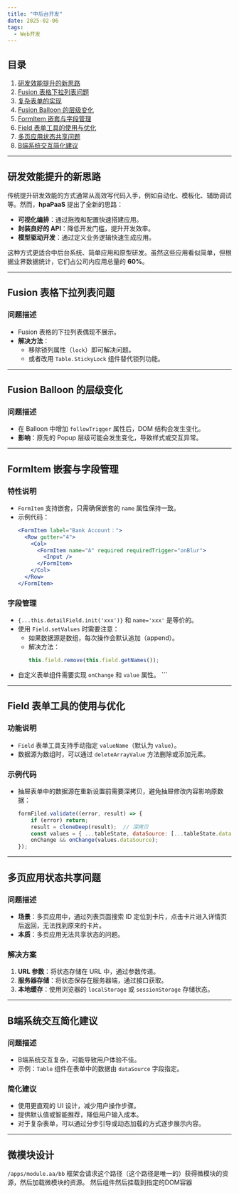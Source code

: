 ```yaml
---
title: "中后台开发"
date: 2025-02-06
tags:
  - Web开发
---
```


## 目录
1. [研发效能提升的新思路](#研发效能提升的新思路)
2. [Fusion 表格下拉列表问题](#fusion-表格下拉列表问题)
3. [复杂表单的实现](#复杂表单的实现)
4. [Fusion Balloon 的层级变化](#fusion-balloon-的层级变化)
5. [FormItem 嵌套与字段管理](#formitem-嵌套与字段管理)
6. [Field 表单工具的使用与优化](#field-表单工具的使用与优化)
7. [多页应用状态共享问题](#多页应用状态共享问题)
8. [B端系统交互简化建议](#b端系统交互简化建议)

---

## 研发效能提升的新思路

传统提升研发效能的方式通常从高效写代码入手，例如自动化、模板化、辅助调试等。然而，**hpaPaaS** 提出了全新的思路：
- **可视化编排**：通过拖拽和配置快速搭建应用。
- **封装良好的 API**：降低开发门槛，提升开发效率。
- **模型驱动开发**：通过定义业务逻辑快速生成应用。

这种方式更适合中后台系统、简单应用和原型研发。虽然这些应用看似简单，但根据业界数据统计，它们占公司内应用总量的 **60%**。

---

## Fusion 表格下拉列表问题

### 问题描述
- Fusion 表格的下拉列表偶现不展示。
- **解决方法**：
  - 移除锁列属性（`lock`）即可解决问题。
  - 或者改用 `Table.StickyLock` 组件替代锁列功能。

---

## Fusion Balloon 的层级变化

### 问题描述
- 在 Balloon 中增加 `followTrigger` 属性后，DOM 结构会发生变化。
- **影响**：原先的 Popup 层级可能会发生变化，导致样式或交互异常。

---

## FormItem 嵌套与字段管理

### 特性说明
- `FormItem` 支持嵌套，只需确保嵌套的 `name` 属性保持一致。
- 示例代码：
  ```jsx
  <FormItem label="Bank Account：">
    <Row gutter="4">
      <Col>
        <FormItem name="A" required requiredTrigger="onBlur">
          <Input />
        </FormItem>
      </Col>
    </Row>
  </FormItem>
  ```

### 字段管理
- `{...this.detailField.init('xxx')}` 和 `name='xxx'` 是等价的。
- 使用 `Field.setValues` 时需要注意：
  - 如果数据源是数组，每次操作会默认追加（append）。
  - 解决方法：
    ```js
    this.field.remove(this.field.getNames());
- 自定义表单组件需要实现 `onChange` 和 `value` 属性。    ```

---

## Field 表单工具的使用与优化

### 功能说明
- `Field` 表单工具支持手动指定 `valueName`（默认为 `value`）。
- 数据源为数组时，可以通过 `deleteArrayValue` 方法删除或添加元素。

### 示例代码
- 抽屉表单中的数据源在重新设置前需要深拷贝，避免抽屉修改内容影响原数据：
  ```js
  formFiled.validate((error, result) => {  
      if (error) return;  
      result = cloneDeep(result);  // 深拷贝 
      const values = { ...tableState, dataSource: [...tableState.dataSource, result] };  
      onChange && onChange(values.dataSource);
  });
  ```

---

## 多页应用状态共享问题

### 问题描述
- **场景**：多页应用中，通过列表页面搜索 ID 定位到卡片，点击卡片进入详情页后返回，无法找到原来的卡片。
- **本质**：多页应用无法共享状态的问题。

### 解决方案
1. **URL 参数**：将状态存储在 URL 中，通过参数传递。
2. **服务器存储**：将状态保存在服务器端，通过接口获取。
3. **本地缓存**：使用浏览器的 `localStorage` 或 `sessionStorage` 存储状态。

---

## B端系统交互简化建议

### 问题描述
- B端系统交互复杂，可能导致用户体验不佳。
- 示例：`Table` 组件在表单中的数据由 `dataSource` 字段指定。

### 简化建议
- 使用更直观的 UI 设计，减少用户操作步骤。
- 提供默认值或智能推荐，降低用户输入成本。
- 对于复杂表单，可以通过分步引导或动态加载的方式逐步展示内容。

---

## 微模块设计

`/apps/module.aa/bb` 框架会请求这个路径（这个路径是唯一的）获得微模块的资源，然后加载微模块的资源。 
然后组件然后挂载到指定的DOM容器






